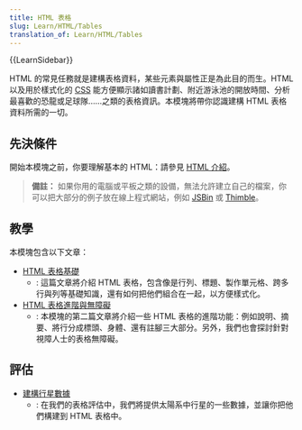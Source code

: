 ```yaml
---
title: HTML 表格
slug: Learn/HTML/Tables
translation_of: Learn/HTML/Tables
---
```

{{LearnSidebar}}

HTML 的常見任務就是建構表格資料，某些元素與屬性正是為此目的而生。HTML 以及用於樣式化的 [CSS](/zh-TW/docs/Learn/CSS) 能方便顯示諸如讀書計劃、附近游泳池的開放時間、分析最喜歡的恐龍或足球隊……之類的表格資訊。本模塊將帶你認識建構 HTML 表格資料所需的一切。

## 先決條件

開始本模塊之前，你要理解基本的 HTML：請參見 [HTML 介紹](/zh-TW/docs/Learn/HTML/Introduction_to_HTML)。

> **備註：** 如果你用的電腦或平板之類的設備，無法允許建立自己的檔案，你可以把大部分的例子放在線上程式網站，例如 [JSBin](http://jsbin.com/) 或 [Thimble](https://thimble.mozilla.org/)。

## 教學

本模塊包含以下文章：

- [HTML 表格基礎](/zh-TW/docs/Learn/HTML/Tables/Basics)
  - : 這篇文章將介紹 HTML 表格，包含像是行列、標題、製作單元格、跨多行與列等基礎知識，還有如何把他們組合在一起，以方便樣式化。
- [HTML 表格進階與無障礙](/zh-TW/docs/Learn/HTML/Tables/Advanced)
  - : 本模塊的第二篇文章將介紹一些 HTML 表格的進階功能：例如說明、摘要、將行分成標頭、身體、還有註腳三大部分。另外，我們也會探討針對視障人士的表格無障礙。

## 評估

- [建構行星數據](/zh-TW/docs/Learn/HTML/Tables/Structuring_planet_data)
  - : 在我們的表格評估中，我們將提供太陽系中行星的一些數據，並讓你把他們構建到 HTML 表格中。
